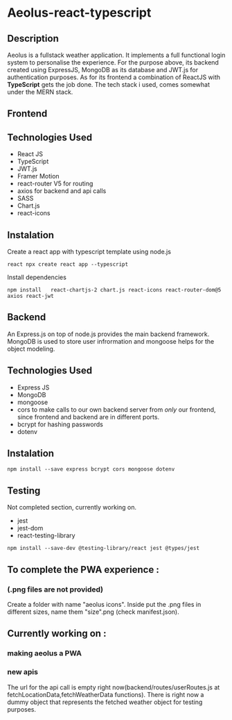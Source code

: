 # Aeolus-react-typescript

## Description<br>

Aeolus is a fullstack weather application. It implements a full functional login system to personalise the experience. For the purpose above, its backend created using ExpressJS, MongoDB as its database and JWT.js for authentication purposes. As for its frontend a combination of ReactJS with **TypeScript** gets the job done. The tech stack i used, comes somewhat under the MERN stack.

## Frontend<br>

## Technologies Used<br>

* React JS
* TypeScript
* JWT.js 
* Framer Motion
* react-router V5 for routing 
* axios for backend and api calls
* SASS
* Chart.js 
* react-icons

## Instalation<br>

Create a react app with typescript template using node.js

```
react npx create react app --typescript

```
Install dependencies

```
npm install   react-chartjs-2 chart.js react-icons react-router-dom@5 axios react-jwt

```


## Backend<br>

An Express.js on top of node.js provides the main backend framework. MongoDB is used to store user infrormation and mongoose helps for the object modeling.

## Technologies Used<br>

* Express JS
* MongoDB
* mongoose
* cors to make calls to our own backend server from *only* our frontend, since frontend and backend are in different ports.
* bcrypt for hashing passwords
* dotenv

## Instalation<br>

```
npm install --save express bcrypt cors mongoose dotenv

```

## Testing<br>

Not completed section, currently working on.

* jest
* jest-dom
* react-testing-library


```
npm install --save-dev @testing-library/react jest @types/jest

```

## To complete the PWA experience  : <br>
### (.png files are not provided)<br>

Create a folder with name "aeolus icons". Inside put the .png files in different sizes, name them "size".png (check manifest.json). 

## Currently working on :<br>

### making aeolus a PWA


### new apis
The url for the api call is empty right now(backend/routes/userRoutes.js at fetchLocationData,fetchWeatherData functions).
There is right now a dummy object that represents the fetched weather object for testing purposes.





